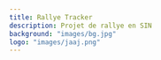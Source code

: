 ```yaml
---
title: Rallye Tracker
description: Projet de rallye en SIN
background: "images/bg.jpg"
logo: "images/jaaj.png"
---
```


